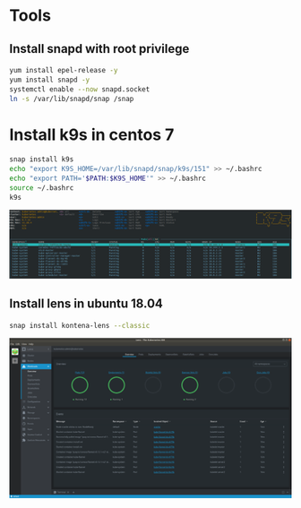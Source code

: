 # Tools

## Install snapd with root privilege
```bash
yum install epel-release -y
yum install snapd -y
systemctl enable --now snapd.socket
ln -s /var/lib/snapd/snap /snap
```
# Install k9s in centos 7
```bash
snap install k9s
echo "export K9S_HOME=/var/lib/snapd/snap/k9s/151" >> ~/.bashrc
echo "export PATH='$PATH:$K9S_HOME'" >> ~/.bashrc
source ~/.bashrc
k9s
```
![](./media/k9s_screenshot.png)

## Install lens in ubuntu 18.04
```bash
snap install kontena-lens --classic
```
![](./media/lens_screenshot.png)
